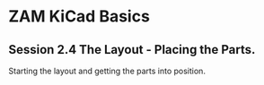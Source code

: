 # ZAM KiCad Basics

## Session 2.4 The Layout - Placing the Parts.

Starting the layout and getting the parts into position.